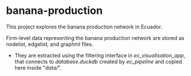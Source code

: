 # banana-production

This project explores the banana production network in Ecuador.

Firm-level data representing the banana production network are stored as nodelist, edgelist, and graphml files.

- They are extracted using the filtering interface in *ec_visualisation_app*, that connects to *database.duckdb* created by *ec_pipeline* and copied here inside "*data/*".
